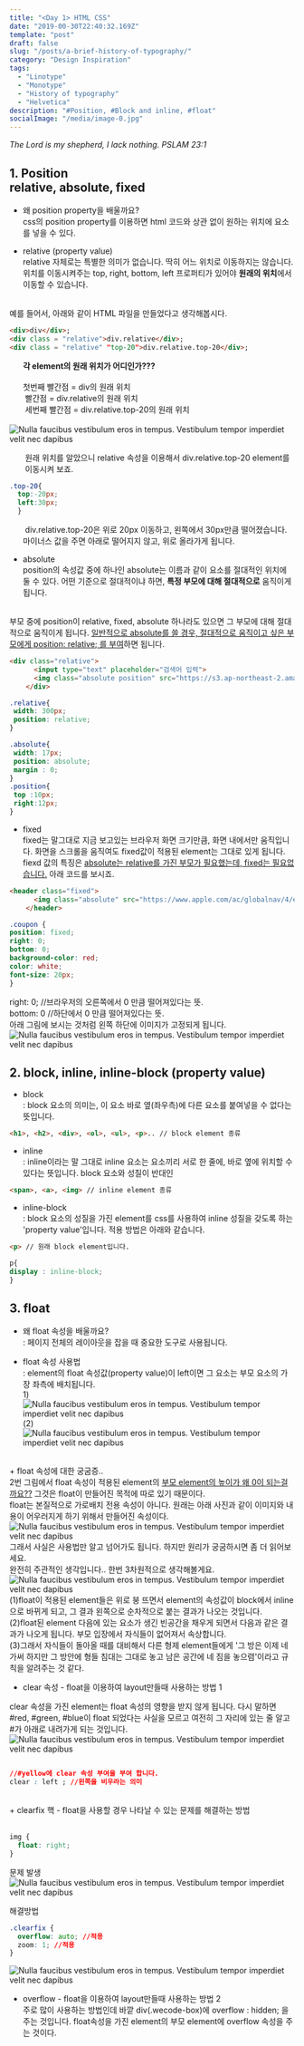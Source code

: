 ```yaml
---
title: "<Day 1> HTML CSS"
date: "2019-00-30T22:40:32.169Z"
template: "post"
draft: false
slug: "/posts/a-brief-history-of-typography/"
category: "Design Inspiration"
tags:
  - "Linotype"
  - "Monotype"
  - "History of typography"
  - "Helvetica"
description: "#Position, #Block and inline, #float"
socialImage: "/media/image-0.jpg"
---
```


*The Lord is my shepherd, I lack nothing. PSLAM 23:1*

## 1. Position <br>  relative, absolute, fixed

- 왜 position property을 배울까요?  
css의 position property를 이용하면 html 코드와 상관 없이 원하는 위치에 요소를 넣을 수 있다.

 - relative (property value)  
relative 자체로는 특별한 의미가 없습니다. 딱히 어느 위치로 이동하지는 않습니다.   
위치를 이동시켜주는 top, right, bottom, left 프로퍼티가 있어야 **원래의 위치**에서 이동할 수 있습니다.  
<br>
예를 들어서, 아래와 같이 HTML 파일을 만들었다고 생각해봅시다.

```HTML
<div>div</div>;
<div class = "relative">div.relative</div>;
<div class = "relative" "top-20">div.relative.top-20</div>;
```
&nbsp;&nbsp;&nbsp;&nbsp;&nbsp; **각 element의 원래 위치가 어디인가???**  
<br>&nbsp;&nbsp;&nbsp;&nbsp;&nbsp;&nbsp;첫번째 빨간점 = div의 원래 위치  
&nbsp;&nbsp;&nbsp;&nbsp;&nbsp;&nbsp;&nbsp;빨간점 = div.relative의 원래 위치  
&nbsp;&nbsp;&nbsp;&nbsp;&nbsp;&nbsp;&nbsp;세번째 빨간점 = div.relative.top-20의 원래 위치  
<br>
![Nulla faucibus vestibulum eros in tempus. Vestibulum tempor imperdiet velit nec dapibus](/media/DAY1_1.png)

&nbsp;&nbsp;&nbsp;&nbsp;&nbsp;&nbsp;&nbsp;원래 위치를 알았으니 relative 속성을 이용해서 div.relative.top-20 element를<br>&nbsp;&nbsp;&nbsp;&nbsp;&nbsp;&nbsp;&nbsp;이동시켜 보죠.
```css
.top-20{
  top:-20px;
  left:30px;
  }
```
&nbsp;&nbsp;&nbsp;&nbsp;&nbsp;&nbsp;&nbsp;div.relative.top-20은 위로 20px 이동하고, 왼쪽에서 30px만큼 떨어졌습니다. 
<br>&nbsp;&nbsp;&nbsp;&nbsp;&nbsp;&nbsp;마이너스 값을 주면 아래로 떨어지지 않고, 위로 올라가게 됩니다.


- absolute<br>
position의 속성값 중에 하나인 absolute는 이름과 같이 요소를 절대적인 위치에 둘 수 있다. 어떤 기준으로 절대적이냐 하면, **특정 부모에 대해 절대적으로** 움직이게 됩니다.<br>
<br>
부모 중에 position이 relative, fixed, absolute 하나라도 있으면 그 부모에 대해 절대적으로 움직이게 됩니다. <u>일반적으로 absolute를 쓸 경우, 절대적으로 움직이고 싶은 부모에게 position: relative; 를 부여</u>하면 됩니다.

```html
<div class="relative">
      <input type="text" placeholder="검색어 입력">
      <img class="absolute position" src="https://s3.ap-northeast-2.amazonaws.com/cdn.wecode.co.kr/icon/search.png">
    </div>
 ```   

 ```css
 .relative{
  width: 300px;
  position: relative;
}

.absolute{
  width: 17px;
  position: absolute;
  margin : 0;
}
.position{
  top :10px;
  right:12px;
}
```

- fixed<br>
fixed는 말그대로 지금 보고있는 브라우저 화면 크기만큼, 화면 내에서만 움직입니다.
화면을 스크롤을 움직여도 fixed값이 적용된 element는 그대로 있게 됩니다.  
fiexd 값의 특징은 <u>absolute는 relative를 가진 부모가 필요했는데, fixed는 필요없습니다.</u>
아래 코드를 보시죠.

```html
<header class="fixed">
      <img class="absolute" src="https://www.apple.com/ac/globalnav/4/en_US/images/globalnav/apple/image_small.svg" width="20" height="48">
    </header>
```
```css
.coupon {
position: fixed;
right: 0;
bottom: 0;
background-color: red;
color: white;
font-size: 20px;
}
```
right: 0; //브라우저의 오른쪽에서 0 만큼 떨어져있다는 뜻.<br>
bottom: 0 //하단에서 0 만큼 떨어져있다는 뜻.<br>
아래 그림에 보시는 것처럼 왼쪽 하단에 이미지가 고정되게 됩니다.
![Nulla faucibus vestibulum eros in tempus. Vestibulum tempor imperdiet velit nec dapibus](/media/DAY1_2.png)

## 2. block, inline, inline-block (property value)

- block<br>
: block 요소의 의미는, 이 요소 바로 옆(좌우측)에 다른 요소를 붙여넣을 수 없다는 뜻입니다.
```html
<h1>, <h2>, <div>, <ol>, <ul>, <p>.. // block element 종류
```

- inline<br>
 : inline이라는 말 그대로 inline 요소는 요소끼리 서로 한 줄에, 바로 옆에 위치할 수 있다는 뜻입니다. block 요소와 성질이 반대인
```html
<span>, <a>, <img> // inline element 종류
```

- inline-block<br>
: block 요소의 성질을 가진 element를 css를 사용하여 inline 성질을 갖도록 하는 'property value'입니다. 적용 방법은 아래와 같습니다. 
```html
<p> // 원래 block element입니다.
```
``` css
p{
display : inline-block;
}
```

## 3. float

+ 왜 float 속성을 배울까요?<br>
: 페이지 전체의 레이아웃을 잡을 때 중요한 도구로 사용됩니다.  

+ float 속성 사용법<br>
: element의 float 속성값(property value)이 left이면 그 요소는 부모 요소의 가장 좌측에 배치됩니다.
<br>1)
![Nulla faucibus vestibulum eros in tempus. Vestibulum tempor imperdiet velit nec dapibus](/media/DAY1_3.png)
(2)
![Nulla faucibus vestibulum eros in tempus. Vestibulum tempor imperdiet velit nec dapibus](/media/DAY1_4.png)

<br>+ float 속성에 대한 궁굼증..<br>
2번 그림에서 float 속성이 적용된 element의 <u>부모 element의 높이가 왜 0이 되는걸까요??</u>
그것은 float이 만들어진 목적에 따로 있기 때문이다.<br>
float는 본질적으로 가로배치 전용 속성이 아니다. 원래는 아래 사진과 같이 이미지와 내용이 어우러지게  하기 위해서 만들어진 속성이다.
![Nulla faucibus vestibulum eros in tempus. Vestibulum tempor imperdiet velit nec dapibus](/media/DAY1_5.png)
그래서 사실은 사용법만 알고 넘어가도 됩니다. 하지만 원리가 궁굼하시면 좀 더 읽어보세요.
<br>완전히 주관적인 생각입니다.. 한번 3차원적으로 생각해볼게요.
![Nulla faucibus vestibulum eros in tempus. Vestibulum tempor imperdiet velit nec dapibus](/media/DAY1_6.png)
(1)float이 적용된 element들은 위로 붕 뜨면서 element의 속성값이 block에서 inline으로 바뀌게 되고, 그 결과 왼쪽으로 순차적으로 붙는 결과가 나오는 것입니다. <br>(2)float된 element 다음에 있는 요소가 생긴 빈공간을 채우게 되면서 다음과 같은 결과가 나오게 됩니다.
부모 입장에서 자식들이 없어져서 속상합니다.<br>(3)그래서 자식들이 돌아올 때를 대비해서 다른 형제 element들에게 '그 방은 이제 네가써 하지만 그 방안에 형들 침대는 그대로 놓고 남은 공간에 네 짐을 놓으렴'이라고 규칙을 알려주는 것 같다.

+ clear 속성 - float을 이용하여 layout만들때 사용하는 방법 1 <br>

clear 속성을 가진 element는 float 속성의 영향을 받지 않게 됩니다. 다시 말하면 #red, #green, #blue이 float 되었다는 사실을 모르고 여전히 그 자리에 있는 줄 알고 #가 아래로 내려가게 되는 것입니다.
![Nulla faucibus vestibulum eros in tempus. Vestibulum tempor imperdiet velit nec dapibus](/media/DAY1_7.png)


```css

//#yellow에 clear 속성 부여을 부여 합니다.
clear : left ; //왼쪽을 비우라는 의미

```
<br>
+ clearfix 핵 - float을 사용할 경우 나타날 수 있는 문제를 해결하는 방법<br>
<br>

```css
img {
  float: right;
}
```
문제 발생
![Nulla faucibus vestibulum eros in tempus. Vestibulum tempor imperdiet velit nec dapibus](/media/DAY1_8.png)

해결방법

```css
.clearfix {
  overflow: auto; //적용
  zoom: 1; //적용
}
```
![Nulla faucibus vestibulum eros in tempus. Vestibulum tempor imperdiet velit nec dapibus](/media/DAY1_9.png)


+ overflow - float을 이용하여 layout만들때 사용하는 방법 2 
<br>주로 많이 사용하는 방법인데 바깥 div(.wecode-box)에 overflow : hidden; 을 주는 것입니다. 
float속성을 가진 element의 부모 element에 overflow 속성을 주는 것이다.
